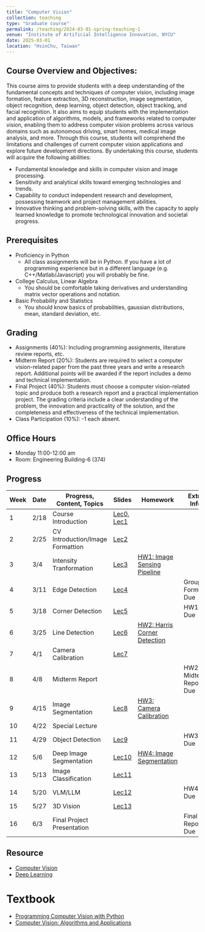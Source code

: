 ```yaml
---
title: "Computer Vision"
collection: teaching
type: "Graduate course"
permalink: /teaching/2024-03-01-spring-teaching-1
venue: "Institute of Artificial Intelligence Innovation, NYCU"
date: 2025-03-01
location: "HsinChu, Taiwan"
---
```


## Course Overview and Objectives:
This course aims to provide students with a deep understanding of the fundamental concepts and techniques of computer vision, including image formation, feature extraction, 3D reconstruction, image segmentation, object recognition, deep learning, object detection, object tracking, and facial recognition. It also aims to equip students with the implementation and application of algorithms, models, and frameworks related to computer vision, enabling them to address computer vision problems across various domains such as autonomous driving, smart homes, medical image analysis, and more. Through this course, students will comprehend the limitations and challenges of current computer vision applications and explore future development directions. By undertaking this course, students will acquire the following abilities:
* Fundamental knowledge and skills in computer vision and image processing.
* Sensitivity and analytical skills toward emerging technologies and trends.
* Capability to conduct independent research and development, possessing teamwork and project management abilities.
* Innovative thinking and problem-solving skills, with the capacity to apply learned knowledge to promote technological innovation and societal progress.

## Prerequisites
* Proficiency in Python
  * All class assignments will be in Python. If you have a lot of programming experience but in a different language (e.g. C++/Matlab/Javascript) you will probably be fine.
* College Calculus, Linear Algebra
  * You should be comfortable taking derivatives and understanding matrix vector operations and notation.
* Basic Probability and Statistics
  * You should know basics of probabilities, gaussian distributions, mean, standard deviation, etc.


## Grading
* Assignments (40%): Including programming assignments, literature review reports, etc.
* Midterm Report (20%): Students are required to select a computer vision-related paper from the past three years and write a research report. Additional points will be awarded if the report includes a demo and technical implementation.
* Final Project (40%): Students must choose a computer vision-related topic and produce both a research report and a practical implementation project. The grading criteria include a clear understanding of the problem, the innovation and practicality of the solution, and the completeness and effectiveness of the technical implementation.
* Class Participation (10%): -1 each absent.

## Office Hours
* Monday 11:00-12:00 am
* Room: Engineering Building-6 (374)


## Progress

| Week | Date       | Progress, Content, Topics         | Slides           | Homework | Extra Info |
|------|------------|-----------------------------------|------------------|----------|------------|
| 1    | 2/18       | Course Introduction | [Lec0](https://drive.google.com/uc?export=view&id=1s4_PTH4wTaZ6IJd5FHNUbeWCKYSai2RB), [Lec1](https://drive.google.com/uc?export=view&id=1Cr5gqdcqc62P26D48pt3KTpQm5robGi2) |          |            |
| 2    | 2/25       | CV Introduction/Image Formattion | [Lec2](https://drive.google.com/uc?export=view&id=1irSijxeFDStSOdRQbHK2jyWkeKWnwbbO) |          |          |
| 3    | 3/4        | Intensity Tranformation | [Lec3](https://drive.google.com/uc?export=view&id=1-t36X9GqlvFeUtpJnG5-X14dqgo3Udab) | [HW1: Image Sensing Pipeline](https://github.com/Rossi-Laboratory/Course-Lectures/blob/main/Computer%20Vision/Assignment1/Image%20Sensing%20Pipeline.md) |            |
| 4    | 3/11       | Edge Detection | [Lec4](https://drive.google.com/uc?export=view&id=1FEV0HP5DHu2gY58H0-AU2WHpE57LCdgk) |          | Group Form Due |
| 5    | 3/18       | Corner Detection | [Lec5](https://drive.google.com/uc?export=view&id=16GKUUASBdXz51ESZI_vhyG8vAZ7UnB1g) |          | HW1 Due |
| 6    | 3/25       | Line Detection | [Lec6](https://drive.google.com/uc?export=view&id=1XdnxBQVSLEc3tH2QkayspxgtQYrlIcUZ) | [HW2: Harris Corner Detection](https://github.com/Rossi-Laboratory/Course-Lectures/tree/main/Computer%20Vision/Assignment2) |          |
| 7    | 4/1        | Camera Calibration | [Lec7](https://drive.google.com/uc?export=view&id=1ZY8Ed7wc4v94sDFKKAxV6eECC-Nu3olF) |          |          |
| 8    | 4/8        | Midterm Report |          |          | HW2 & Midterm Report Due |
| 9    | 4/15       | Image Segmentation | [Lec8](https://drive.google.com/file/d/1YFyVYZN4iXiU-17Eemh5tngAehFkYhZj/view?usp=sharing) | [HW3: Camera Calibration](https://github.com/Rossi-Laboratory/Course-Lectures/tree/main/Computer%20Vision/Assignment3) |            |
| 10   | 4/22       | Special Lecture |          |          |            |
| 11   | 4/29       | Object Detection | [Lec9](https://drive.google.com/uc?export=view&id=1mw4TkojqAY_5_Y3s1KjjT-4tmkSJl-tl) |          | HW3 Due |
| 12   | 5/6        | Deep Image Segmentation | [Lec10](https://drive.google.com/uc?export=view&id=1o9YZaBdiBWiIbmYSJgq4wzkLYvCFrRZa) | [HW4: Image Segmentation](https://github.com/Rossi-Laboratory/Course-Lectures/tree/main/Computer%20Vision/Assignment4) |            |
| 13   | 5/13       | Image Classification | [Lec11](https://drive.google.com/uc?export=view&id=1M6-1ipjL8l-ViZBSmyoEr5nlEhzv2xTk) |          |            |
| 14   | 5/20       | VLM/LLM | [Lec12](https://drive.google.com/uc?export=view&id=1oM5OzRD2VDXtOamyVeVxYXRrXrv1kq86) |          | HW4 Due |
| 15   | 5/27       | 3D Vision | [Lec13](https://drive.google.com/uc?export=view&id=1na9-308WDmSbXSFx09TE6ME_eDNMburN) |          |            |
| 16   | 6/3        | Final Project Presentation |          |          | Final Report Due |

## Resource
* [Computer Vision](https://github.com/jbhuang0604/awesome-computer-vision)
* [Deep Learning](https://github.com/ChristosChristofidis/awesome-deep-learning)

# Textbook
* [Programming Computer Vision with Python](https://www.amazon.com/Programming-Computer-Vision-Python-algorithms/dp/1449316549)
* [Computer Vision: Algorithms and Applications](http://szeliski.org/Book/)

